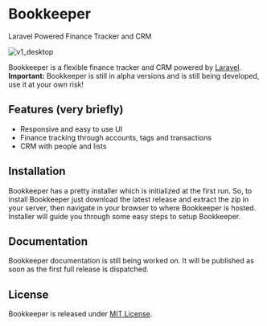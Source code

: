 # Bookkeeper
Laravel Powered Finance Tracker and CRM

![v1_desktop](https://cloud.githubusercontent.com/assets/5340560/23956191/b8ec2d32-09a4-11e7-982e-1b9dee7d659a.png)

Bookkeeper is a flexible finance tracker and CRM powered by [Laravel](https://laravel.com).  
**Important:** Bookkeeper is still in alpha versions and is still being developed, use it at your own risk!

## Features (very briefly)
* Responsive and easy to use UI
* Finance tracking through accounts, tags and transactions
* CRM with people and lists

## Installation
Bookkeeper has a pretty installer which is initialized at the first run. So, to install Bookkeeper just download the latest release and extract the zip in your server, then navigate in your browser to where Bookkeeper is hosted. Installer will guide you through some easy steps to setup Bookkeeper.

## Documentation
Bookkeeper documentation is still being worked on. It will be published as soon as the first full release is dispatched.

## License
Bookkeeper is released under [MIT License](https://github.com/kenarkose/Bookkeeper/blob/master/LICENSE).

